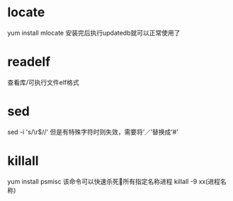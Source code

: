 
# locate
yum install mlocate
安装完后执行updatedb就可以正常使用了

# readelf
查看库/可执行文件elf格式

# sed 
sed -i 's/\r$//' <filename> 
但是有特殊字符时则失效，需要将‘／’替换成‘#’

# killall
yum install psmisc
该命令可以快速杀死所有指定名称进程
killall -9 xx(进程名称)